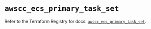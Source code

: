 # `awscc_ecs_primary_task_set`

Refer to the Terraform Registry for docs: [`awscc_ecs_primary_task_set`](https://registry.terraform.io/providers/hashicorp/awscc/0.70.0/docs/resources/ecs_primary_task_set).
